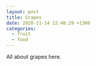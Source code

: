 ```yaml
---
layout: post
title: Grapes
date: 2020-11-14 12:48:29 +1300
categories:
  - fruit
  - food
---
```


All about grapes here.

